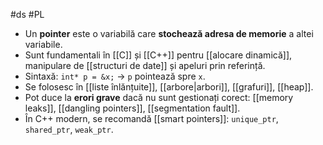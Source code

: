 #ds #PL 
- Un **pointer** este o variabilă care **stochează adresa de memorie** a altei variabile.
- Sunt fundamentali în [[C]] și [[C++]] pentru [[alocare dinamică]], manipulare de [[structuri de date]] și apeluri prin referință.
- Sintaxă: `int* p = &x;` → `p` pointează spre `x`.
- Se folosesc în [[liste înlănțuite]], [[arbore|arbori]], [[grafuri]], [[heap]].
- Pot duce la **erori grave** dacă nu sunt gestionați corect: [[memory leaks]], [[dangling pointers]], [[segmentation fault]].
- În C++ modern, se recomandă [[smart pointers]]: `unique_ptr`, `shared_ptr`, `weak_ptr`.

